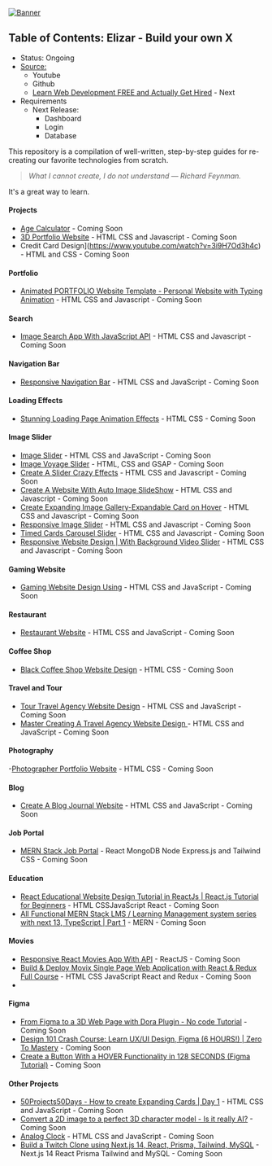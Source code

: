 [![Banner](https://codecrafters.io/images/byox-banner.gif)](https://codecrafters.io/github-banner)

## Table of Contents: Elizar - Build your own X
- Status: Ongoing
- [Source:](https://shadowsilver07.github.io/Elizar---Build-your-own-X/)
  - Youtube
  - Github
  - [Learn Web Development FREE and Actually Get Hired](youtube.com/watch?v=14-xBLhZ4AE) - Next
- Requirements
  - Next Release:
    - Dashboard
    - Login
    - Database


This repository is a compilation of well-written, step-by-step guides for re-creating our favorite technologies from scratch.

> _What I cannot create, I do not understand — Richard Feynman._

It's a great way to learn.

#### Projects
- [Age Calculator](https://www.youtube.com/watch?v=lBmnB_EqupU) - Coming Soon
- [3D Portfolio Website](https://www.youtube.com/watch?v=zrBVFGlnyA8) -  HTML CSS and Javascript - Coming Soon
- Credit Card Design](https://www.youtube.com/watch?v=3i9H7Od3h4c) - HTML and CSS - Coming Soon

#### Portfolio
- [Animated PORTFOLIO Website Template - Personal Website with Typing Animation](https://www.youtube.com/watch?v=YfmYUtGOaTg) -  HTML CSS and Javascript - Coming Soon

#### Search
- [Image Search App With JavaScript API](https://www.youtube.com/watch?v=oaliV2Dp7WQ) - HTML CSS and Javascript - Coming Soon

#### Navigation Bar
- [Responsive Navigation Bar](https://www.youtube.com/watch?v=U8smiWQ8Seg) - HTML CSS and JavaScript - Coming Soon

#### Loading Effects
- [Stunning Loading Page Animation Effects](https://www.youtube.com/watch?v=zoHzNEc9Peo) - HTML CSS - Coming Soon
  
#### Image Slider
- [Image Slider](https://www.youtube.com/watch?v=Y3s0_Vy6Uy0&t=738s) - HTML CSS and JavaScript - Coming Soon
- [Image Voyage Slider](https://www.youtube.com/watch?v=tl1xlnqHiYs) - HTML, CSS and GSAP - Coming Soon
- [Create A Slider Crazy Effects](https://www.youtube.com/watch?v=j7GG009J9uc) - HTML CSS and Javascript - Coming Soon
- [Create A Website With Auto Image SlideShow](https://www.youtube.com/watch?v=_ABKth7CMh0) - HTML CSS and Javascript - Coming Soon
- [Create Expanding Image Gallery-Expandable Card on Hover](https://www.youtube.com/watch?v=3w-2nIZPMOY) - HTML CSS and Javascript - Coming Soon
- [Responsive Image Slider](https://www.youtube.com/watch?v=iBcjzaOvE94) - HTML CSS and Javascript - Coming Soon
- [Timed Cards Carousel Slider](https://www.youtube.com/watch?v=A1E3sYUOQ5o) - HTML CSS and Javascript - Coming Soon
- [Responsive Website Design | With Background Video Slider](https://www.youtube.com/watch?v=ThaIBFd387A) - HTML CSS and Javascript - Coming Soon 
  
#### Gaming Website
- [Gaming Website Design Using](https://www.youtube.com/watch?v=aSAJZM40szc) - HTML CSS and JavaScript - Coming Soon

#### Restaurant
- [Restaurant Website](https://www.youtube.com/watch?v=CjVGp5kGHxA) - HTML CSS and JavaScript - Coming Soon

#### Coffee Shop
- [Black Coffee Shop Website Design](https://www.youtube.com/watch?v=Y0n1fr3PKzQ) - HTML CSS - Coming Soon
  
#### Travel and Tour
- [Tour Travel Agency Website Design](https://www.youtube.com/watch?v=koQE3Q3vtQ8) -  HTML CSS and JavaScript - Coming Soon
- [Master Creating A Travel Agency Website Design ](https://www.youtube.com/watch?v=NAoSgR7KhhI) - HTML CSS and JavaScript - Coming Soon

#### Photography
-[Photographer Portfolio Website](https://www.youtube.com/watch?v=HwD1G2TCO0k) - HTML CSS - Coming Soon 

#### Blog
- [Create A Blog Journal Website](https://www.youtube.com/watch?v=fW7tGwgnFlE) - HTML CSS and JavaScript - Coming Soon

#### Job Portal
- [MERN Stack Job Portal](https://www.youtube.com/watch?v=soeLKXaMZ6U) - React MongoDB Node Express.js and Tailwind CSS - Coming Soon

#### Education
- [React Educational Website Design Tutorial in ReactJs | React.js Tutorial for Beginners](https://www.youtube.com/watch?v=KkQATIXBY5w) -  HTML CSSJavaScript React - Coming Soon
- [All Functional MERN Stack LMS / Learning Management system series with next 13, TypeScript | Part 1](https://www.youtube.com/watch?v=kf6yyxMck8Y) - MERN - Coming Soon

#### Movies
- [Responsive React Movies App With API](https://www.youtube.com/watch?v=ntYXj9W1Ez8) - ReactJS - Coming Soon
- [Build & Deploy Movix Single Page Web Application with React & Redux Full Course](https://www.youtube.com/watch?v=VLgVw2NEqCM) - HTML CSS JavaScript React and Redux - Coming Soon
- 
#### Figma
- [From Figma to a 3D Web Page with Dora Plugin - No code Tutorial](https://www.youtube.com/watch?v=slentvTk3gY&t=12s) - Coming Soon
- [Design 101 Crash Course: Learn UX/UI Design, Figma (6 HOURS!) | Zero To Mastery](https://www.youtube.com/watch?v=cKZEgtQUxlU) - Coming Soon
- [Create a Button With a HOVER Functionality in 128 SECONDS (Figma Tutorial)](https://www.youtube.com/watch?v=AHBEpMD2dZ0) - Coming Soon

#### Other Projects
- [50Projects50Days - How to create Expanding Cards | Day 1](https://www.youtube.com/watch?v=69FkUGpw3ok&list=PLX7mEGqtfnSqGdETTWURHZFWaRySSFJIz&index=3) - HTML CSS and JavaScript - Coming Soon
- [Convert a 2D image to a perfect 3D character model - Is it really AI?](https://www.youtube.com/watch?v=gJ8Lg3KYkbI) - Coming Soon
- [Analog Clock](https://www.youtube.com/watch?v=g_ticKFCOWU) - HTML CSS and JavaScript - Coming Soon
- [Build a Twitch Clone using Next.js 14, React, Prisma, Tailwind, MySQL](https://www.youtube.com/watch?v=a02JAryRPVU) - Next.js 14 React Prisma Tailwind and MySQL - Coming Soon
